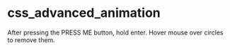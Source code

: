 # css_advanced_animation

After pressing the PRESS ME button, hold enter. Hover mouse over circles to remove them.
